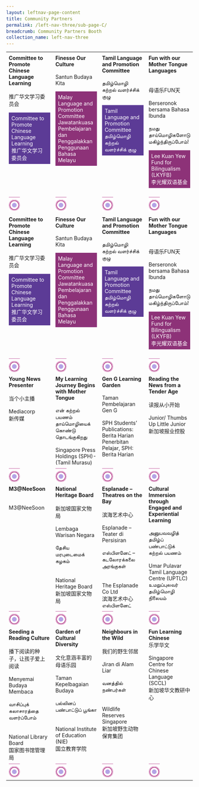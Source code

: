 ```yaml
---
layout: leftnav-page-content
title: Community Partners
permalink: /left-nav-three/sub-page-C/
breadcrumb: Community Partners Booth
collection_name: left-nav-three
---
```

<style>
.tdHead{
 vertical-align: top;
 padding: 7px;
   font-size:14px;
 
}
.bottomBoxOdd{
background-color: #5c3b96;
padding: 7px;
color: #ffffff;
  font-size:14px;
}
.bottomBoxEven{
  background-color: #8d3278;
  padding: 7px;
  color: #ffffff;
  font-size:14px;
}
.baseTD{
width:25%
}
</style>
<table style="width:100%;font-size:14px;" cellspacing="20" cellpadding="20">

<tr>
  <td class="baseTD tdHead">
     <b>Committee to Promote Chinese Language Learning</b>
    <br> <br>
   推广华文学习委员会
     <p class="bottomBoxOdd">    Committee to Promote Chinese Language Learning
    <br>推广华文学习委员会 </p>
  </td>
  <td class="baseTD tdHead"> <b> Finesse Our Culture </b>
  <br> <br>
  Santun Budaya Kita 
     <p class="bottomBoxEven"> Malay Language and Promotion Committee
    <br>Jawatankuasa Pembelajaran   dan Penggalakkan Penggunaan Bahasa Melayu 
</p> 
  </td>
  <td class="baseTD tdHead"> <b>Tamil Language and Promotion Committee </b>
  <br> <br>
  தமிழ்மொழி கற்றல் வளர்ச்சிக் குழு 
   <p class="bottomBoxOdd"> Tamil Language and Promotion Committee
    <br>தமிழ்மொழி கற்றல் வளர்ச்சிக் குழு 
</p>
  </td>
  <td class="baseTD tdHead"><b>Fun with our Mother Tongue Languages</b><br>
  <br> <br>
    母语乐FUN天 <br>
    <br>Berseronok bersama Bahasa Ibunda <br>
    <br>நமது தாய்மொழிகளோடு மகிழ்ந்திருப்போம்! <br>
   <p class="bottomBoxEven"> Lee Kuan Yew Fund for Bilingualism (LKYFB)
    <br>李光耀双语基金
</p> 
  </td>
</tr>
 
  <tr>
    <td>
       <img src="/images/Carnival/Carnival_Circle_Purple.png" alt="Session 1" style="width:30px;display:inline;" />
    </td>
    <td>
      <img src="/images/Carnival/Carnival_Circle_Purple.png" alt="Session 2" style="width:30px;display:inline;" />
    </td>
    <td>
      <img src="/images/Carnival/Carnival_Circle_Purple.png" alt="Session 3" style="width:30px;display:inline;" />
    </td>
    <td>
      <img src="/images/Carnival/Carnival_Circle_Purple.png" alt="Session 4" style="width:30px;display:inline;" />
    </td>
  </tr>
  <tr>
  <td class="baseTD tdHead">
     <b>Committee to Promote Chinese Language Learning</b>
    <br> <br>
   推广华文学习委员会
     <p class="bottomBoxOdd">    Committee to Promote Chinese Language Learning
    <br>推广华文学习委员会 </p>
  </td>
  <td class="baseTD tdHead"> <b> Finesse Our Culture </b>
  <br> <br>
  Santun Budaya Kita 
     <p class="bottomBoxEven"> Malay Language and Promotion Committee
    <br>Jawatankuasa Pembelajaran   dan Penggalakkan Penggunaan Bahasa Melayu 
</p> 
  </td>
  <td class="baseTD tdHead"> <b>Tamil Language and Promotion Committee </b>
  <br> <br>
  தமிழ்மொழி கற்றல் வளர்ச்சிக் குழு 
   <p class="bottomBoxOdd"> Tamil Language and Promotion Committee
    <br>தமிழ்மொழி கற்றல் வளர்ச்சிக் குழு 
</p>
  </td>
  <td class="baseTD tdHead"><b>Fun with our Mother Tongue Languages</b><br>
  <br> <br>
    母语乐FUN天 <br>
    <br>Berseronok bersama Bahasa Ibunda <br>
    <br>நமது தாய்மொழிகளோடு மகிழ்ந்திருப்போம்! <br>
   <p class="bottomBoxEven"> Lee Kuan Yew Fund for Bilingualism (LKYFB)
    <br>李光耀双语基金
</p> 
  </td>
</tr>
 
  <tr>
    <td>
       <img src="/images/Carnival/Carnival_Circle_Purple.png" alt="Session 1" style="width:30px;display:inline;" />
    </td>
    <td>
      <img src="/images/Carnival/Carnival_Circle_Purple.png" alt="Session 2" style="width:30px;display:inline;" />
    </td>
    <td>
      <img src="/images/Carnival/Carnival_Circle_Purple.png" alt="Session 3" style="width:30px;display:inline;" />
    </td>
    <td>
      <img src="/images/Carnival/Carnival_Circle_Purple.png" alt="Session 4" style="width:30px;display:inline;" />
    </td>
  </tr>
<tr style="vertical-align:top;">
  <td style="width:25%">
    <b>Young News Presenter</b>
    <br>
    <br>当个小主播
    <br>
    <br>Mediacorp
    <br>新传媒
  </td>
  <td style="width:25%">
    <b>My Learning Journey Begins with Mother Tongue</b>
    <br>
    <br>என் கற்றல் பயணம் தாய்மொழியைக் கொண்டு தொடங்குகிறது
    <br>
    <br>Singapore Press Holdings (SPH)- (Tamil Murasu)
  </td>  
  <td style="width:25%">
    <b>Gen G Learning Garden</b>
    <br>
    <br>Taman Pembelajaran Gen G 
    <br>
    <br>SPH Students’ Publications: Berita Harian
    <br>Penerbitan Pelajar, SPH: Berita Harian
  </td>
  <td style="width:25%">
    <b>Reading the News from a Tender Age</b>
    <br>
    <br>读报从小开始
    <br>
    <br>Junior/ Thumbs Up Little Junior
    <br>新加坡报业控股
  </td>  
</tr>
  <tr>
    <td>
       <img src="/images/Carnival/Carnival_Circle_Purple.png" alt="Session 1" style="width:30px;display:inline;" />
    </td>
    <td>
      <img src="/images/Carnival/Carnival_Circle_Purple.png" alt="Session 2" style="width:30px;display:inline;" />
    </td>
    <td>
      <img src="/images/Carnival/Carnival_Circle_Purple.png" alt="Session 3" style="width:30px;display:inline;" />
    </td>
    <td>
      <img src="/images/Carnival/Carnival_Circle_Purple.png" alt="Session 4" style="width:30px;display:inline;" />
    </td>
  </tr>
<tr style="vertical-align:top;">
  <td style="width:25%">
    <b>M3@NeeSoon</b>
    <br>
    <br>
    <br>M3@NeeSoon
  </td>
  <td style="width:25%">
    <b>National Heritage Board</b><br>
    <br>新加坡国家文物局<br>
    <br>Lembaga Warisan Negara  <br>  
    <br>தேசிய மரபுடைமைக் கழகம்
    <br>
    <br>
    <br>National Heritage Board
    <br>新加坡国家文物局
  </td>  
  <td style="width:25%">
    <b>Esplanade – Theatres on the Bay</b><br>
    <br>滨海艺术中心<br>
    <br>Esplanade – Teater di Persisiran <br>  
    <br>எஸ்பிளனேட் – கடலோரக்கலை அரங்குகள் 
    <br>
    <br>
    <br>The Esplanade Co Ltd
    <br>滨海艺术中心
    <br>எஸ்பிளனேட்
  </td>
  <td style="width:25%">
    <b>Cultural Immersion through Engaged and Experiential Learning</b> 
    <br>
    <br>அனுபவவழித் தமிழ்ப் பண்பாட்டுக் கற்றல் பயணம்
    <br>
    <br>Umar Pulavar Tamil Language Centre (UPTLC)
    <br>உமறுப்புலவர் தமிழ்மொழி நிலையம் 
  </td>  
</tr>
  <tr>
    <td>
       <img src="/images/Carnival/Carnival_Circle_Purple.png" alt="Session 1" style="width:30px;display:inline;" />
    </td>
    <td>
      <img src="/images/Carnival/Carnival_Circle_Purple.png" alt="Session 2" style="width:30px;display:inline;" />
    </td>
    <td>
      <img src="/images/Carnival/Carnival_Circle_Purple.png" alt="Session 3" style="width:30px;display:inline;" />
    </td>
    <td>
      <img src="/images/Carnival/Carnival_Circle_Purple.png" alt="Session 4" style="width:30px;display:inline;" />
    </td>
  </tr>
 <tr style="vertical-align:top;">
  <td style="width:25%">
      <b>Seeding a Reading Culture</b><br>
    <br>播下阅读的种子，让孩子爱上阅读<br>
    <br>Menyemai Budaya Membaca<br>  
    <br>வாசிப்புக் கலாசாரத்தை வளர்ப்போம்
    <br>
    <br>
    <br>National Library Board
    <br>国家图书馆管理局
  </td>
<td style="width:25%">
    <b>Garden of Cultural Diversity</b><br>
    <br>文化意涵丰富的母语乐园<br>
    <br>Taman Kepelbagaian Budaya<br>  
    <br>பல்லினப் பண்பாட்டுப் பூங்கா
    <br>
    <br>
    <br>National Institute of Education (NIE)
    <br>国立教育学院
  </td>  
<td style="width:25%">
    <b>Neighbours in the Wild</b><br>
      <br>我们的野生邻居<br>
    <br>Jiran di Alam Liar<br>  
    <br>வனத்தில் நண்பர்கள்
    <br>
    <br>
    <br>Wildlife Reserves Singapore
    <br>新加坡野生动物保育集团
  </td>
<td style="width:25%">
   <b>Fun Learning Chinese</b>
    <br>乐学华文
    <br>
    <br>Singapore Centre for Chinese Language (SCCL)
    <br>新加坡华文教研中心
  </td>  
</tr>
  <tr>
    <td>
      <img src="/images/Carnival/Carnival_Circle_Purple.png" alt="Session 1" style="width:30px;display:inline;" />
    </td>
    <td>
      <img src="/images/Carnival/Carnival_Circle_Purple.png" alt="Session 2" style="width:30px;display:inline;" />
    </td>
    <td>
      <img src="/images/Carnival/Carnival_Circle_Purple.png" alt="Session 3" style="width:30px;display:inline;" />
    </td>
    <td>
      <img src="/images/Carnival/Carnival_Circle_Purple.png" alt="Session 4" style="width:30px;display:inline;" />
    </td>
  </tr>
</table> 
